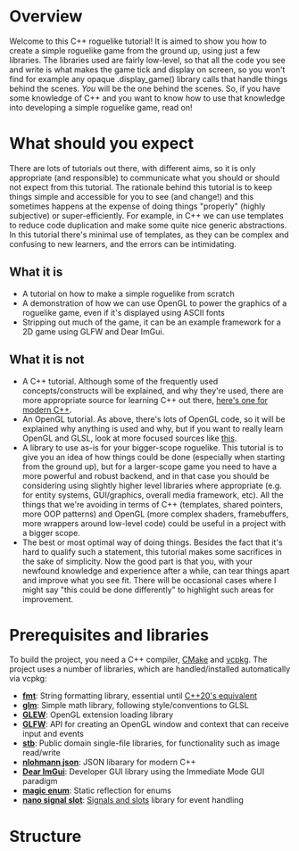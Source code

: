# Overview

Welcome to this C++ roguelike tutorial! It is aimed to show you how to create a simple roguelike game from the ground up, using just a few libraries. The libraries used are fairly low-level, so that all the code you see and write is what makes the game tick and display on screen, so you won't find for example any opaque .display_game() library calls that handle things behind the scenes. *You* will be the one behind the scenes. So, if you have some knowledge of C++ and you want to know how to use that knowledge into developing a simple roguelike game, read on!

# What should you expect

There are lots of tutorials out there, with different aims, so it is only appropriate (and responsible) to communicate what you should or should not expect from this tutorial. The rationale behind this tutorial is to keep things simple and accessible for you to see (and change!) and this sometimes happens at the expense of doing things "properly" (highly subjective) or super-efficiently. For example, in C++ we can use templates to reduce code duplication and make some quite nice generic abstractions. In this tutorial there's minimal use of templates, as they can be complex and confusing to new learners, and the errors can be intimidating.

## What it is

* A tutorial on how to make a simple roguelike from scratch
* A demonstration of how we can use OpenGL to power the graphics of a roguelike game, even if it's displayed using ASCII fonts
* Stripping out much of the game, it can be an example framework for a 2D game using GLFW and Dear ImGui.

## What it is **not**

* A C++ tutorial. Although some of the frequently used concepts/constructs will be explained, and why they're used, there are more appropriate source for learning C++ out there, [here's one for modern C++](https://changkun.de/modern-cpp/). 
* An OpenGL tutorial. As above, there's lots of OpenGL code, so it will be explained why anything is used and why, but if you want to really learn OpenGL and GLSL, look at more focused sources like [this](https://learnopengl.com/).
* A library to use as-is for your bigger-scope roguelike. This tutorial is to give you an idea of how things could be done (especially when starting from the ground up), but for a larger-scope game you need to have a more powerful and robust backend, and in that case you should be considering using slightly higher level libraries where appropriate (e.g. for entity systems, GUI/graphics, overall media framework, etc). All the things that we're avoiding in terms of C++ (templates, shared pointers, more OOP patterns) and OpenGL (more complex shaders, framebuffers, more wrappers around low-level code) could be useful in a project with a bigger scope.
* The best or most optimal way of doing things. Besides the fact that it's hard to qualify such a statement, this tutorial makes some sacrifices in the sake of simplicity. Now the good part is that you, with your newfound knowledge and experience after a while, can tear things apart and improve what you see fit. There will be occasional cases where I might say "this could be done differently" to highlight such areas for improvement.

# Prerequisites and libraries

To build the project, you need a C++ compiler, [CMake](https://cmake.org/) and [vcpkg](https://vcpkg.io/en/index.html).
The project uses a number of libraries, which are handled/installed automatically via vcpkg:

* [**fmt**](https://github.com/fmtlib/fmt): String formatting library, essential until [C++20's equivalent](https://en.cppreference.com/w/cpp/utility/format)
* [**glm**](https://github.com/g-truc/glm): Simple math library, following style/conventions to GLSL
* [**GLEW**](http://glew.sourceforge.net/): OpenGL extension loading library
* [**GLFW**](https://www.glfw.org/): API for creating an OpenGL window and context that can receive input and events
* [**stb**](https://github.com/nothings/stb): Public domain single-file libraries, for functionality such as image read/write
* [**nlohmann json**](https://json.nlohmann.me/): JSON libarary for modern C++
* [**Dear ImGui**](https://github.com/ocornut/imgui): Developer GUI library using the Immediate Mode GUI paradigm
* [**magic enum**](https://github.com/Neargye/magic_enum): Static reflection for enums
* [**nano signal slot**](https://github.com/NoAvailableAlias/nano-signal-slot): [Signals and slots](https://en.wikipedia.org/wiki/Signals_and_slots) library for event handling

# Structure


